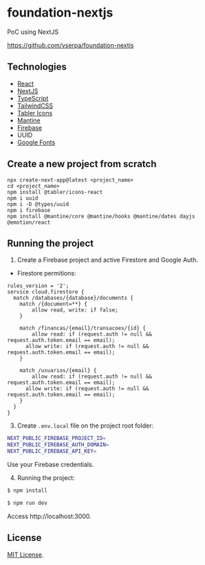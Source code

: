# foundation-nextjs
PoC using NextJS

https://github.com/vserpa/foundation-nextjs

## Technologies
- [React](https://reactjs.org)
- [NextJS](http://nextjs.org)
- [TypeScript](https://www.typescriptlang.org/)
- [TailwindCSS](http://tailwindcss.com)
- [Tabler Icons](https://tabler-icons.io/)
- [Mantine](https://mantine.dev/)
- [Firebase](https://firebase.google.com/)
- UUID
- [Google Fonts](https://fonts.google.com)

## Create a new project from scratch

```shell
npx create-next-app@latest <project_name>
cd <project_name>
npm install @tabler/icons-react
npm i uuid
npm i -D @types/uuid
npm i firebase
npm install @mantine/core @mantine/hooks @mantine/dates dayjs @emotion/react
```

## Running the project

1. Create a Firebase project and active Firestore and Google Auth.

- Firestore permitions:

```
rules_version = '2';
service cloud.firestore {
  match /databases/{database}/documents {
    match /{document=**} {
    	allow read, write: if false;
    }

    match /financas/{email}/transacoes/{id} {
  		allow read: if (request.auth != null && request.auth.token.email == email);
      allow write: if (request.auth != null && request.auth.token.email == email);
    }
    
    match /usuarios/{email} {
  		allow read: if (request.auth != null && request.auth.token.email == email);
      allow write: if (request.auth != null && request.auth.token.email == email);
    }
  }
}
```

3. Create `.env.local` file on the project root folder:

```bash
NEXT_PUBLIC_FIREBASE_PROJECT_ID=
NEXT_PUBLIC_FIREBASE_AUTH_DOMAIN=
NEXT_PUBLIC_FIREBASE_API_KEY=
```
Use your Firebase credentials.

4. Running the project:

```bash
$ npm install

$ npm run dev
```
Access http://localhost:3000.

## License

[MIT License](LICENSE.md).
